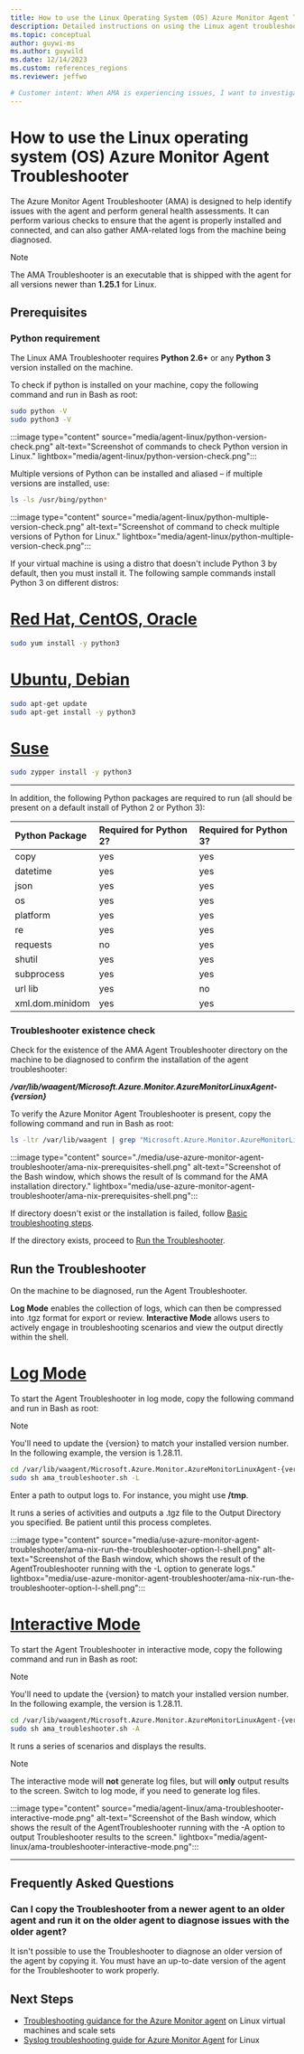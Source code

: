 ```yaml
---
title: How to use the Linux Operating System (OS) Azure Monitor Agent Troubleshooter
description: Detailed instructions on using the Linux agent troubleshooter tool to diagnose potential issues.
ms.topic: conceptual
author: guywi-ms
ms.author: guywild
ms.date: 12/14/2023
ms.custom: references_regions
ms.reviewer: jeffwo

# Customer intent: When AMA is experiencing issues, I want to investigate the issues and determine if I can resolve the issue on my own.
---
```


# How to use the Linux operating system (OS) Azure Monitor Agent Troubleshooter
The Azure Monitor Agent Troubleshooter (AMA) is designed to help identify issues with the agent and perform general health assessments. It can perform various checks to ensure that the agent is properly installed and connected, and can also gather AMA-related logs from the machine being diagnosed.

> [!Note]
> The AMA Troubleshooter is an executable that is shipped with the agent for all versions newer than **1.25.1** for Linux.

## Prerequisites

### Python requirement
The Linux AMA Troubleshooter requires **Python 2.6+** or any **Python 3** version installed on the machine.

To check if python is installed on your machine, copy the following command and run in Bash as root:
```Bash
sudo python -V
sudo python3 -V
```

:::image type="content" source="media/agent-linux/python-version-check.png" alt-text="Screenshot of commands to check Python version in Linux." lightbox="media/agent-linux/python-version-check.png":::

Multiple versions of Python can be installed and aliased – if multiple versions are installed, use:

```Bash
ls -ls /usr/bing/python*
```

:::image type="content" source="media/agent-linux/python-multiple-version-check.png" alt-text="Screenshot of command to check multiple versions of Python for Linux." lightbox="media/agent-linux/python-multiple-version-check.png":::

If your virtual machine is using a distro that doesn't include Python 3 by default, then you must install it. The following sample commands install Python 3 on different distros:

# [Red Hat, CentOS, Oracle](#tab/redhat)
```Bash
sudo yum install -y python3
```
# [Ubuntu, Debian](#tab/ubuntu)
```Bash
sudo apt-get update
sudo apt-get install -y python3
```
# [Suse](#tab/suse)
```Bash
sudo zypper install -y python3
```

---

In addition, the following Python packages are required to run (all should be present on a default install of Python 2 or Python 3):

|Python Package|Required for Python 2?|Required for Python 3?|
|:---|:---|:---|
|copy|yes|yes|
|datetime|yes|yes|
|json|yes|yes|
|os|yes|yes|
|platform|yes|yes|
|re|yes|yes|
|requests|no|yes|
|shutil|yes|yes|
|subprocess|yes|yes|
|url lib|yes|no|
|xml.dom.minidom|yes|yes|

### Troubleshooter existence check
Check for the existence of the AMA Agent Troubleshooter directory on the machine to be diagnosed to confirm the installation of the agent troubleshooter:

***/var/lib/waagent/Microsoft.Azure.Monitor.AzureMonitorLinuxAgent-{version}***

To verify the Azure Monitor Agent Troubleshooter is present, copy the following command and run in Bash as root:

```Bash
ls -ltr /var/lib/waagent | grep "Microsoft.Azure.Monitor.AzureMonitorLinuxAgent-*"
```

:::image type="content" source="./media/use-azure-monitor-agent-troubleshooter/ama-nix-prerequisites-shell.png" alt-text="Screenshot of the Bash window, which shows the result of ls command for the AMA installation directory." lightbox="media/use-azure-monitor-agent-troubleshooter/ama-nix-prerequisites-shell.png":::

If directory doesn't exist or the installation is failed, follow [Basic troubleshooting steps](azure-monitor-agent-troubleshoot-linux-vm.md#basic-troubleshooting-steps).

If the directory exists, proceed to [Run the Troubleshooter](#run-the-troubleshooter).

## Run the Troubleshooter
On the machine to be diagnosed, run the Agent Troubleshooter. 

**Log Mode** enables the collection of logs, which can then be compressed into .tgz format for export or review. **Interactive Mode** allows users to actively engage in troubleshooting scenarios and view the output directly within the shell.

# [Log Mode](#tab/GenerateLogs)

To start the Agent Troubleshooter in log mode, copy the following command and run in Bash as root:

> [!Note]
> You'll need to update the {version} to match your installed version number. In the following example, the version is 1.28.11.

```Bash
cd /var/lib/waagent/Microsoft.Azure.Monitor.AzureMonitorLinuxAgent-{version}/ama_tst/
sudo sh ama_troubleshooter.sh -L	
```

Enter a path to output logs to. For instance, you might use **/tmp**.

It runs a series of activities and outputs a .tgz file to the Output Directory you specified. Be patient until this process completes.

:::image type="content" source="media/use-azure-monitor-agent-troubleshooter/ama-nix-run-the-troubleshooter-option-l-shell.png" alt-text="Screenshot of the Bash window, which shows the result of the AgentTroubleshooter running with the -L option to generate logs." lightbox="media/use-azure-monitor-agent-troubleshooter/ama-nix-run-the-troubleshooter-option-l-shell.png":::

# [Interactive Mode](#tab/Interactive)

To start the Agent Troubleshooter in interactive mode, copy the following command and run in Bash as root:

> [!Note]
> You'll need to update the {version} to match your installed version number. In the following example, the version is 1.28.11.

```Bash
cd /var/lib/waagent/Microsoft.Azure.Monitor.AzureMonitorLinuxAgent-{version}/ama_tst/
sudo sh ama_troubleshooter.sh -A	
```

It runs a series of scenarios and displays the results.

> [!Note]
> The interactive mode will **not** generate log files, but will **only** output results to the screen. Switch to log mode, if you need to generate log files.

:::image type="content" source="media/agent-linux/ama-troubleshooter-interactive-mode.png" alt-text="Screenshot of the Bash window, which shows the result of the AgentTroubleshooter running with the -A option to output Troubleshooter results to the screen." lightbox="media/agent-linux/ama-troubleshooter-interactive-mode.png":::

---

## Frequently Asked Questions

### Can I copy the Troubleshooter from a newer agent to an older agent and run it on the older agent to diagnose issues with the older agent?
It isn't possible to use the Troubleshooter to diagnose an older version of the agent by copying it. You must have an up-to-date version of the agent for the Troubleshooter to work properly.
 
## Next Steps
- [Troubleshooting guidance for the Azure Monitor agent](../agents/azure-monitor-agent-troubleshoot-linux-vm.md) on Linux virtual machines and scale sets
- [Syslog troubleshooting guide for Azure Monitor Agent](../agents/azure-monitor-agent-troubleshoot-linux-vm-rsyslog.md) for Linux
